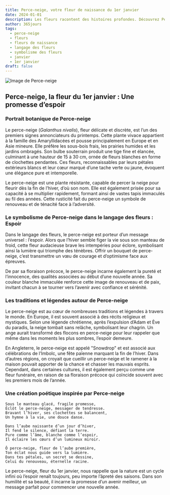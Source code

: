 ```yaml
---
title: Perce-neige, votre fleur de naissance du 1er janvier
date: 2024-01-01
description: Les fleurs racontent des histoires profondes. Découvrez Perce-neige, votre fleur de naissance du 1er janvier, ses symboles et récits fascinants. Plongez dans sa signification et son langage unique dans l'art floral.
author: 365jours
tags:
  - perce-neige
  - fleurs
  - fleurs de naissance
  - langage des fleurs
  - symbolisme des fleurs
  - janvier
  - 1er janvier
draft: false
---
```




![Image de Perce-neige](https://cdn.pixabay.com/photo/2020/02/24/10/51/flower-4875870_640.jpg#center)


## Perce-neige, la fleur du 1er janvier : Une promesse d’espoir

### Portrait botanique de Perce-neige

Le perce-neige (_Galanthus nivalis_), fleur délicate et discrète, est l’un des premiers signes annonciateurs du printemps. Cette plante vivace appartient à la famille des Amaryllidacées et pousse principalement en Europe et en Asie mineure. Elle préfère les sous-bois frais, les prairies humides et les jardins ombragés. Son bulbe souterrain produit une tige fine et élancée, culminant à une hauteur de 15 à 30 cm, ornée de fleurs blanches en forme de clochettes pendantes. Ces fleurs, reconnaissables par leurs pétales extérieurs blancs et leur cœur marqué d’une tache verte ou jaune, évoquent une élégance pure et intemporelle.

Le perce-neige est une plante résistante, capable de percer la neige pour fleurir dès la fin de l’hiver, d’où son nom. Elle est également prisée pour sa capacité à se multiplier rapidement, formant ainsi de vastes tapis immaculés au fil des années. Cette rusticité fait du perce-neige un symbole de renouveau et de ténacité face à l’adversité.

### Le symbolisme de Perce-neige dans le langage des fleurs : Espoir

Dans le langage des fleurs, le perce-neige est porteur d’un message universel : l’espoir. Alors que l’hiver semble figer la vie sous son manteau de froid, cette fleur audacieuse brave les intempéries pour éclore, symbolisant ainsi la lumière qui triomphe des ténèbres. Offrir un bouquet de perce-neige, c’est transmettre un vœu de courage et d’optimisme face aux épreuves.

De par sa floraison précoce, le perce-neige incarne également la pureté et l’innocence, des qualités associées au début d’une nouvelle année. Sa couleur blanche immaculée renforce cette image de renouveau et de paix, invitant chacun à se tourner vers l’avenir avec confiance et sérénité.

### Les traditions et légendes autour de Perce-neige

Le perce-neige est au cœur de nombreuses traditions et légendes à travers le monde. En Europe, il est souvent associé à des récits religieux et mystiques. Selon une légende chrétienne, après l’expulsion d’Adam et Ève du paradis, la neige tombait sans relâche, symbolisant leur chagrin. Un ange aurait transformé des flocons en perce-neige pour leur rappeler que même dans les moments les plus sombres, l’espoir demeure.

En Angleterre, le perce-neige est appelé "Snowdrop" et est associé aux célébrations de l’Imbolc, une fête païenne marquant la fin de l’hiver. Dans d’autres régions, on croyait que cueillir un perce-neige et le ramener à la maison pouvait apporter de la chance et chasser les mauvais esprits. Cependant, dans certaines cultures, il est également perçu comme une fleur funéraire, en raison de sa floraison précoce qui coïncide souvent avec les premiers mois de l’année.

### Une création poétique inspirée par Perce-neige

```
Sous le manteau glacé, fragile promesse,  
Éclôt le perce-neige, messager de tendresse.  
Bravant l’hiver, ses clochettes se balancent,  
Un hymne à la vie, une douce danse.  

Dans l’aube naissante d’un jour d’hiver,  
Il fend le silence, défiant la terre.  
Pure comme l’âme, blanche comme l’espoir,  
Il éclaire les cœurs d’un lumineux miroir.  

Ô perce-neige, fleur de l’aube première,  
Ton éclat nous guide vers la lumière.  
Dans tes pétales, un secret se dessine,  
Celui du renouveau, éternelle racine.  
```

Le perce-neige, fleur du 1er janvier, nous rappelle que la nature est un cycle infini où l’espoir renaît toujours, peu importe l’âpreté des saisons. Dans son humilité et sa beauté, il incarne la promesse d’un avenir meilleur, un message parfait pour commencer une nouvelle année.